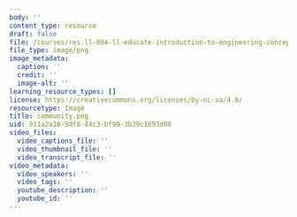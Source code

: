 ```yaml
---
body: ''
content_type: resource
draft: false
file: /courses/res.ll-004-ll-educate-introduction-to-engineering-concepts-spring-2022/community.png
file_type: image/png
image_metadata:
  caption: ''
  credit: ''
  image-alt: ''
learning_resource_types: []
license: https://creativecommons.org/licenses/by-nc-sa/4.0/
resourcetype: Image
title: community.png
uid: 911a2a16-5df8-44c3-bf99-3b39c1693d08
video_files:
  video_captions_file: ''
  video_thumbnail_file: ''
  video_transcript_file: ''
video_metadata:
  video_speakers: ''
  video_tags: ''
  youtube_description: ''
  youtube_id: ''
---
```

